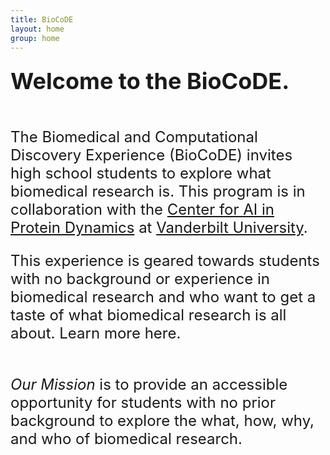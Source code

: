 ```yaml
---
title: BioCoDE
layout: home
group: home
---
```


<div class="content" style="font-size: 24px;">

  <div class="row">
  <div class="row">

  <span style="font-size: 36px; font-weight: bold;">Welcome to the BioCoDE.</span>
  <br>
  <br>
  
The Biomedical and Computational Discovery Experience (BioCoDE) invites high school students to explore what biomedical research is. This program is in collaboration with the [Center for AI in Protein Dynamics](https://www.vanderbilt.edu/ai-proteindynamics/) at [Vanderbilt University](https://www.vanderbilt.edu/).

This experience is geared towards students with no background or experience in biomedical research and who want to get a taste of what biomedical research is all about. Learn more here.
  <br>
  <br>

*Our Mission* is to provide an accessible opportunity for students with no prior background to explore the what, how, why, and who of biomedical research.

</div>
